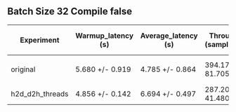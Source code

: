 ## Batch Size 32 Compile false

| Experiment | Warmup_latency (s) | Average_latency (s) | Throughput (samples/sec) | GPU Utilization (%) |
| ---------- | ------------------ | ------------------- | ------------------------ | ------------------- |
| original | 5.680 +/- 0.919 | 4.785 +/- 0.864 | 394.178 +/- 81.705 | 38.515 +/- 11.152 |
| h2d_d2h_threads | 4.856 +/- 0.142 | 6.694 +/- 0.497 | 287.201 +/- 41.480 | 27.028 +/- 4.773 |
